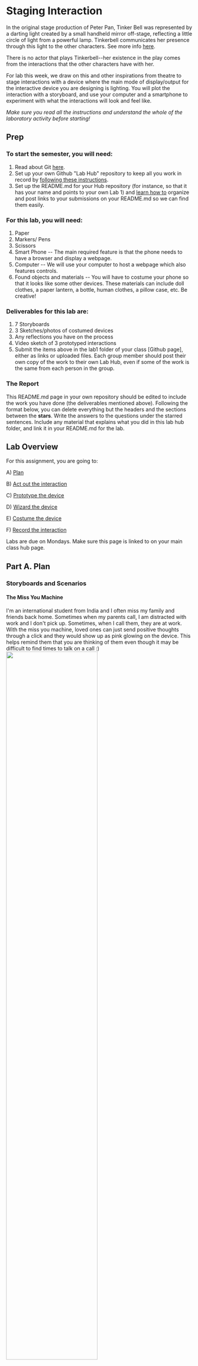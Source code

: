 

# Staging Interaction

In the original stage production of Peter Pan, Tinker Bell was represented by a darting light created by a small handheld mirror off-stage, reflecting a little circle of light from a powerful lamp. Tinkerbell communicates her presence through this light to the other characters. See more info [here](https://en.wikipedia.org/wiki/Tinker_Bell). 

There is no actor that plays Tinkerbell--her existence in the play comes from the interactions that the other characters have with her.

For lab this week, we draw on this and other inspirations from theatre to stage interactions with a device where the main mode of display/output for the interactive device you are designing is lighting. You will plot the interaction with a storyboard, and use your computer and a smartphone to experiment with what the interactions will look and feel like. 

_Make sure you read all the instructions and understand the whole of the laboratory activity before starting!_



## Prep

### To start the semester, you will need:
1. Read about Git [here](https://git-scm.com/book/en/v2/Getting-Started-What-is-Git%3F).
2. Set up your own Github "Lab Hub" repository to keep all you work in record by [following these instructions](https://github.com/FAR-Lab/Developing-and-Designing-Interactive-Devices/blob/2021Fall/readings/Submitting%20Labs.md).
3. Set up the README.md for your Hub repository (for instance, so that it has your name and points to your own Lab 1) and [learn how to](https://guides.github.com/features/mastering-markdown/) organize and post links to your submissions on your README.md so we can find them easily.


### For this lab, you will need:
1. Paper
2. Markers/ Pens
3. Scissors
4. Smart Phone -- The main required feature is that the phone needs to have a browser and display a webpage.
5. Computer -- We will use your computer to host a webpage which also features controls.
6. Found objects and materials -- You will have to costume your phone so that it looks like some other devices. These materials can include doll clothes, a paper lantern, a bottle, human clothes, a pillow case, etc. Be creative!

### Deliverables for this lab are: 
1. 7 Storyboards
1. 3 Sketches/photos of costumed devices
1. Any reflections you have on the process
1. Video sketch of 3 prototyped interactions
1. Submit the items above in the lab1 folder of your class [Github page], either as links or uploaded files. Each group member should post their own copy of the work to their own Lab Hub, even if some of the work is the same from each person in the group.

### The Report
This README.md page in your own repository should be edited to include the work you have done (the deliverables mentioned above). Following the format below, you can delete everything but the headers and the sections between the **stars**. Write the answers to the questions under the starred sentences. Include any material that explains what you did in this lab hub folder, and link it in your README.md for the lab.

## Lab Overview
For this assignment, you are going to:

A) [Plan](#part-a-plan) 

B) [Act out the interaction](#part-b-act-out-the-interaction) 

C) [Prototype the device](#part-c-prototype-the-device)

D) [Wizard the device](#part-d-wizard-the-device) 

E) [Costume the device](#part-e-costume-the-device)

F) [Record the interaction](#part-f-record)

Labs are due on Mondays. Make sure this page is linked to on your main class hub page.

## Part A. Plan 

### Storyboards and Scenarios

#### The Miss You Machine
I'm an international student from India and I often miss my family and friends back home. Sometimes when my parents call, I am distracted with work and I don't pick up. Sometimes, when I call them, they are at work. With the miss you machine, loved ones can just send positive thoughts through a click and they would show up as pink glowing on the device. This helps remind them that you are thinking of them even though it may be difficult to find times to talk on a call :)  
<img src="https://github.com/anjvyas/Interactive-Lab-Hub/blob/Fall2022/Lab%201/miss_you_machine.jpg" width=70% height=70%>

#### Hydratinator
When I am in my zone while studying or working, I often forget to drink water for hours. Then my head starts hurting and it takes me a while to realize that I just need to drink water. The hydratinator aims to solve this by glowing blue periodically to remind the user to stay hydrated!
<img src="https://github.com/anjvyas/Interactive-Lab-Hub/blob/Fall2022/Lab%201/hydratinator.jpg" width=70% height=70%>

#### Weather Buddy
A lot of times when I leave home in a rush, I forget to check the weather and don't grab my umbrella. Sometimes I end up feeling cold because I underestimate how chilly it is going to be. Even though it is easy to swipe left and check the weather app or ask Google/Siri, I forget to do it. I would appreciate a visual reminder that I can see right in front of me as I am leaving my home or getting ready. This is why I believe 'weather buddy' would be useful - it can make sounds and change colors based on the weather!
<img src="https://github.com/anjvyas/Interactive-Lab-Hub/blob/Fall2022/Lab%201/weather_buddy.jpg" width=70% height=70%>

#### A simple way to grab a prof's attention from the back of a big classroom
I have often sat in classrooms that are very big and I can imagine it being difficult for professors to see people raising their hands. This light device might be a good solution for this issue. Different colors can also be used to signify different things.
<img src="https://github.com/anjvyas/Interactive-Lab-Hub/blob/Fall2022/Lab%201/lecture.jpg" width=70% height=70%>

#### A spooky interactive halloween decoration
I love halloween and thought of making a spooky ghost decoration that can be placed in a pitch dark room. When someone enters, the lights can turn on and make a spooky sound!
<img src="https://github.com/anjvyas/Interactive-Lab-Hub/blob/Fall2022/Lab%201/spooky.jpg" width=70% height=70%>

#### A night light + sleep sounds player
Sometimes sounds of the city can make it difficult to sleep so a white noise machine or peaceful sound player can help a lot.
<img src="https://github.com/anjvyas/Interactive-Lab-Hub/blob/Fall2022/Lab%201/night_light.jpg" width=70% height=70%>

#### A book light that can play ambient sounds
To emulate the feeling of curling up by a bonfire, or sitting in a park or any kind of nature related setting while sitting right at home and reading a book. The light's colors can also be changed to make reading feel even more magical :)
<img src="https://github.com/anjvyas/Interactive-Lab-Hub/blob/Fall2022/Lab%201/book_light.jpg" width=70% height=70%>

### Feedback
As I faced some technical issues during the lab, I wasn't able to get feedback on my storyboards from my group. However, I did show them to my friends and they suggested:
- The lights could potentially be distracting for professors as they try to teach.
- It would be helpful to make the hydratinator and miss you machine more portable somehow (maybe they could take up the form of wearables of some kind or smaller devices that can latch onto a laptop itself).
- The light brightness/intensity should be adjustable, especially for the night light.

## Part B. Act out the Interaction

I acted out the interactions corresponding to the first 3 storyboards shown above by using tinkerbelle on my phone as well as laptop. The device screen was the phone's screen and I used the laptop to change the colors. As I was acting out the interaction I realised that the lights might be a little dim to catch the attention of a person and adding some kind of sound might be necessary.

## Part C. Prototype the device

\*\***Give us feedback on Tinkerbelle.**\*\*
I really enjoyed using Tinkerbelle! The only feedback I have for it is that it is a bit confusing to figure out what the Jane Wren and Tinkerbelle buttons do without any labels.

## Part D. Wizard the device
I did not face any trouble wizarding the device and setting everything up. I made use of some tape, colored paper and markers for this. 
[![Setup Video](https://img.youtube.com/vi/2eptFcXcbFk/0.jpg)](https://youtu.be/2eptFcXcbFk)


## Part E. Costume the device

I wanted to keep the design as simple as possible while making sure to add some colors and playfulness :)
<img src="https://github.com/anjvyas/Interactive-Lab-Hub/blob/Fall2022/Lab%201/costume.jpg" width=70% height=70%>


## Part F. Record
[![Staging Interactions Video](https://img.youtube.com/vi/3Q6mQROwuEc/0.jpg)](https://youtu.be/3Q6mQROwuEc)


I filmed the interactions video by myself and made use of iMovie! The hydratinator name was inspired by Dr. Doofenshmirtz because he adds "inator" to all his inventions' names and the idea was inspired by this awesome bottle I recently started using - https://hidratespark.com.



# Staging Interaction, Part 2 

This describes the second week's work for this lab activity.


## Prep (to be done before Lab on Wednesday)

You will be assigned three partners from another group. Go to their github pages, view their videos, and provide them with reactions, suggestions & feedback: explain to them what you saw happening in their video. Guess the scene and the goals of the character. Ask them about anything that wasn’t clear. 

\*\***Summarize feedback from your partners here.**\*\*

## Make it your own

Do last week’s assignment again, but this time: 
1) It doesn’t have to (just) use light, 
2) You can use any modality (e.g., vibration, sound) to prototype the behaviors! Again, be creative! Feel free to fork and modify the tinkerbell code! 
3) We will be grading with an emphasis on creativity. 

## Part A. Plan 

### Storyboards and Scenarios
I wanted to build on some of the feedback that I received for the prototypes in part 1. I realized that the original prototypes would not be very convenient for users because they are not portable. Putting myself in their shoes, I realized that if I am out and about or even just not at home, I would not take a stand and big display along with me. I also wanted to explore what it would be like to combine the functionality of the 3 devices into one because it did not seem very difficult to do so.

This is why I envisioned the new device to be much smaller than the original ones (the size of an apple watch screen) and it can be affixed to any surface with some materials and casing that come with it to provide flexibility for the people using it. 

#### Sending positive thoughts


#### Hydratinator
When I am in my zone while studying or working, I often forget to drink water for hours. Then my head starts hurting and it takes me a while to realize that I just need to drink water. The hydratinator aims to solve this by glowing blue periodically to remind the user to stay hydrated!
<img src="https://github.com/anjvyas/Interactive-Lab-Hub/blob/Fall2022/Lab%201/hydratinator.jpg" width=70% height=70%>

#### Weather Buddy
A lot of times when I leave home in a rush, I forget to check the weather and don't grab my umbrella. Sometimes I end up feeling cold because I underestimate how chilly it is going to be. Even though it is easy to swipe left and check the weather app or ask Google/Siri, I forget to do it. I would appreciate a visual reminder that I can see right in front of me as I am leaving my home or getting ready. This is why I believe 'weather buddy' would be useful - it can make sounds and change colors based on the weather!
<img src="https://github.com/anjvyas/Interactive-Lab-Hub/blob/Fall2022/Lab%201/weather_buddy.jpg" width=70% height=70%>

#### A simple way to grab a prof's attention from the back of a big classroom
I have often sat in classrooms that are very big and I can imagine it being difficult for professors to see people raising their hands. This light device might be a good solution for this issue. Different colors can also be used to signify different things.
<img src="https://github.com/anjvyas/Interactive-Lab-Hub/blob/Fall2022/Lab%201/lecture.jpg" width=70% height=70%>

#### A spooky interactive halloween decoration
I love halloween and thought of making a spooky ghost decoration that can be placed in a pitch dark room. When someone enters, the lights can turn on and make a spooky sound!
<img src="https://github.com/anjvyas/Interactive-Lab-Hub/blob/Fall2022/Lab%201/spooky.jpg" width=70% height=70%>

#### A night light + sleep sounds player
Sometimes sounds of the city can make it difficult to sleep so a white noise machine or peaceful sound player can help a lot.
<img src="https://github.com/anjvyas/Interactive-Lab-Hub/blob/Fall2022/Lab%201/night_light.jpg" width=70% height=70%>

#### A book light that can play ambient sounds
To emulate the feeling of curling up by a bonfire, or sitting in a park or any kind of nature related setting while sitting right at home and reading a book. The light's colors can also be changed to make reading feel even more magical :)
<img src="https://github.com/anjvyas/Interactive-Lab-Hub/blob/Fall2022/Lab%201/book_light.jpg" width=70% height=70%>

### Feedback
As I faced some technical issues during the lab, I wasn't able to get feedback on my storyboards from my group. However, I did show them to my friends and they suggested:
- The lights could potentially be distracting for professors as they try to teach.
- It would be helpful to make the hydratinator and miss you machine more portable somehow (maybe they could take up the form of wearables of some kind or smaller devices that can latch onto a laptop itself).
- The light brightness/intensity should be adjustable, especially for the night light.

## Part B. Act out the Interaction

I acted out the interactions corresponding to the first 3 storyboards shown above by using tinkerbelle on my phone as well as laptop. The device screen was the phone's screen and I used the laptop to change the colors. As I was acting out the interaction I realised that the lights might be a little dim to catch the attention of a person and adding some kind of sound might be necessary.

## Part C. Prototype the device

\*\***Give us feedback on Tinkerbelle.**\*\*
I really enjoyed using Tinkerbelle! The only feedback I have for it is that it is a bit confusing to figure out what the Jane Wren and Tinkerbelle buttons do without any labels.

## Part D. Wizard the device
I did not face any trouble wizarding the device and setting everything up. I made use of some tape, colored paper and markers for this. 
[![Setup Video](https://img.youtube.com/vi/2eptFcXcbFk/0.jpg)](https://youtu.be/2eptFcXcbFk)


## Part E. Costume the device

I wanted to keep the design as simple as possible while making sure to add some colors and playfulness :)
<img src="https://github.com/anjvyas/Interactive-Lab-Hub/blob/Fall2022/Lab%201/costume.jpg" width=70% height=70%>


## Part F. Record
[![Staging Interactions Video](https://img.youtube.com/vi/3Q6mQROwuEc/0.jpg)](https://youtu.be/3Q6mQROwuEc)


I filmed the interactions video by myself and made use of iMovie! The hydratinator name was inspired by Dr. Doofenshmirtz because he adds "inator" to all his inventions' names and the idea was inspired by this awesome bottle I recently started using - https://hidratespark.com.

